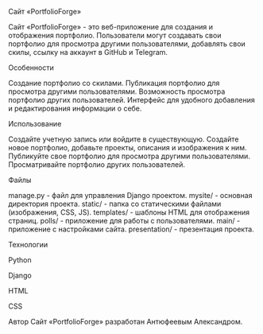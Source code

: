 Сайт «PortfolioForge»

Сайт «PortfolioForge» - это веб-приложение для создания и отображения портфолио. Пользователи могут создавать свои портфолио для просмотра другими пользователями, добавлять свои скилы, ссылку на аккаунт в GitHub и Telegram.

Особенности

Создание портфолио со скилами.
Публикация портфолио для просмотра другими пользователями.
Возможность просмотра портфолио других пользователей.
Интерфейс для удобного добавления и редактирования информации о себе.


Использование

Создайте учетную запись или войдите в существующую.
Создайте новое портфолио, добавьте проекты, описания и изображения к ним.
Публикуйте свое портфолио для просмотра другими пользователями.
Просматривайте портфолио других пользователей.


Файлы

manage.py - файл для управления Django проектом.
mysite/ - основная директория проекта.
static/ - папка со статическими файлами (изображения, CSS, JS).
templates/ - шаблоны HTML для отображения страниц.
polls/ - приложение для работы с пользователями.
main/ - приложение с настройками сайта.
presentation/ - презентация проекта.


Технологии

Python

Django

HTML

CSS


Автор
Сайт «PortfolioForge» разработан Антюфеевым Александром.
